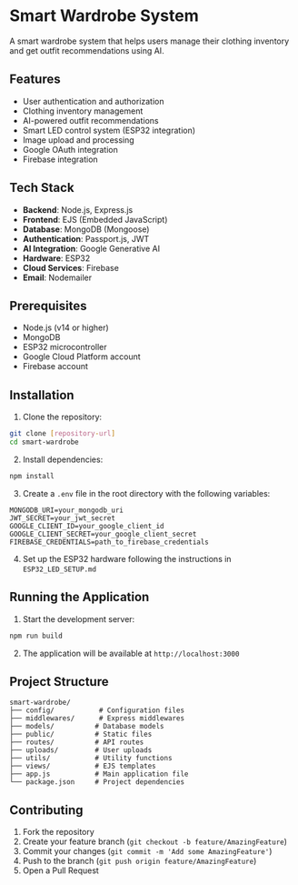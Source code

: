 # Smart Wardrobe System

A smart wardrobe system that helps users manage their clothing inventory and get outfit recommendations using AI.

## Features

- User authentication and authorization
- Clothing inventory management
- AI-powered outfit recommendations
- Smart LED control system (ESP32 integration)
- Image upload and processing
- Google OAuth integration
- Firebase integration

## Tech Stack

- **Backend**: Node.js, Express.js
- **Frontend**: EJS (Embedded JavaScript)
- **Database**: MongoDB (Mongoose)
- **Authentication**: Passport.js, JWT
- **AI Integration**: Google Generative AI
- **Hardware**: ESP32
- **Cloud Services**: Firebase
- **Email**: Nodemailer

## Prerequisites

- Node.js (v14 or higher)
- MongoDB
- ESP32 microcontroller
- Google Cloud Platform account
- Firebase account

## Installation

1. Clone the repository:
```bash
git clone [repository-url]
cd smart-wardrobe
```

2. Install dependencies:
```bash
npm install
```

3. Create a `.env` file in the root directory with the following variables:
```
MONGODB_URI=your_mongodb_uri
JWT_SECRET=your_jwt_secret
GOOGLE_CLIENT_ID=your_google_client_id
GOOGLE_CLIENT_SECRET=your_google_client_secret
FIREBASE_CREDENTIALS=path_to_firebase_credentials
```

4. Set up the ESP32 hardware following the instructions in `ESP32_LED_SETUP.md`

## Running the Application

1. Start the development server:
```bash
npm run build
```

2. The application will be available at `http://localhost:3000`

## Project Structure

```
smart-wardrobe/
├── config/           # Configuration files
├── middlewares/      # Express middlewares
├── models/          # Database models
├── public/          # Static files
├── routes/          # API routes
├── uploads/         # User uploads
├── utils/           # Utility functions
├── views/           # EJS templates
├── app.js           # Main application file
└── package.json     # Project dependencies
```

## Contributing

1. Fork the repository
2. Create your feature branch (`git checkout -b feature/AmazingFeature`)
3. Commit your changes (`git commit -m 'Add some AmazingFeature'`)
4. Push to the branch (`git push origin feature/AmazingFeature`)
5. Open a Pull Request


